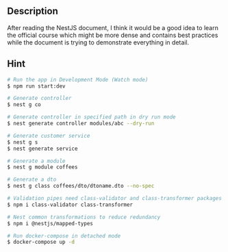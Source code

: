 
## Description

After reading the NestJS document, I think it would be a good idea to learn the official course which might be more dense and contains best practices while the document is trying to demonstrate everything in detail. 

## Hint

```bash
# Run the app in Development Mode (Watch mode)
$ npm run start:dev

# Generate controller
$ nest g co

# Generate controller in specified path in dry run mode
$ nest generate controller modules/abc --dry-run

# Generate customer service
$ nest g s
$ nest generate service

# Generate a module
$ nest g module coffees

# Generate a dto
$ nest g class coffees/dto/dtoname.dto --no-spec

# Validation pipes need class-validator and class-transformer packages
$ npm i class-validator class-transformer

# Nest common transformations to reduce redundancy 
$ npm i @nestjs/mapped-types

# Run docker-compose in detached mode
$ docker-compose up -d
```



